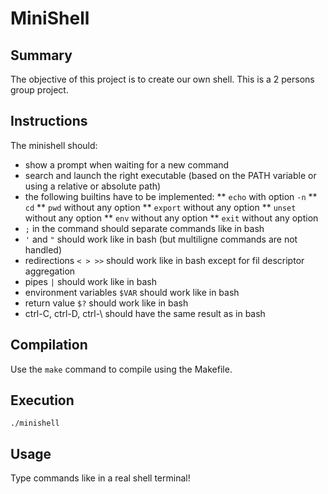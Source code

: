 # MiniShell
## Summary
The objective of this project is to create our own shell.
This is a 2 persons group project.
## Instructions
The minishell should:
* show a prompt when waiting for a new command
* search and launch the right executable (based on the PATH variable or using a relative or absolute path)
* the following builtins have to be implemented:
** ```echo``` with option ```-n```
** ```cd```
** ```pwd``` without any option
** ```export``` without any option
** ```unset``` without any option
** ```env``` without any option
** ```exit``` without any option
* ```;``` in the command should separate commands like in bash
* ```'``` and ```"``` should work like in bash (but multiligne commands are not handled)
* redirections ```< > >>``` should work like in bash except for fil descriptor aggregation
* pipes ```|``` should work like in bash
* environment variables ```$VAR``` should work like in bash
* return value ```$?``` should work like in bash
* ctrl-C, ctrl-D, ctrl-\ should have the same result as in bash
## Compilation
Use the ```make``` command to compile using the Makefile.
## Execution
```./minishell```
## Usage
Type commands like in a real shell terminal!
